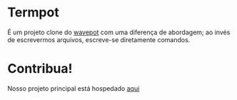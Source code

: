 # Termpot 

É um projeto clone do [wavepot](http://www.wavepot.com) com uma diferença de abordagem; ao invés de escrevermos arquivos, escreve-se diretamente comandos.

# Contribua!

Nosso projeto principal está hospedado [aqui](https://www.github.com/jahpd/termpot)